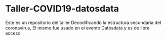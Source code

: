 # Taller-COVID19-datosdata
Este es un repositorio del taller Decodificando la estructura secundaria del coronavirus, El mismo fue usado en el evento Datosdata  y es de libre acceso
